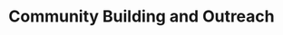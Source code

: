 ---
title: Community Building and Outreach
summary: A snapshot of my involvement in community building and outreach activities.
type: landing

design:
  # Section spacing
  spacing: '5rem'

# Page sections
sections:
  - block: collection
    content:
      title: Projects and Briefs
      text: Here is a collection of some of the projects that I have worked on as part of a school assignment, or as a writer
      filters:
        folders:
          - community
    design:
      view: article-grid
      fill_image: false
      columns: 2
---